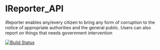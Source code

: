 # IReporter_API
iReporter enables any/every citizen to bring any form of corruption to the notice of appropriate authorities and the general public. Users can also report on things that needs government intervention

[![Build Status](https://travis-ci.org/ManuelDominic/IReporter_API.svg?branch=develop)](https://travis-ci.org/ManuelDominic/IReporter_API)